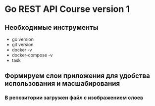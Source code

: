 Go REST API Course version 1
==============================

## Необходимые инструменты

* go version
* git version
* docker -v
* docker-compose -v
* task

## Формируем слои приложения для удобства использования и масшабирования

### В репозитории загружен файл с изображением слоев